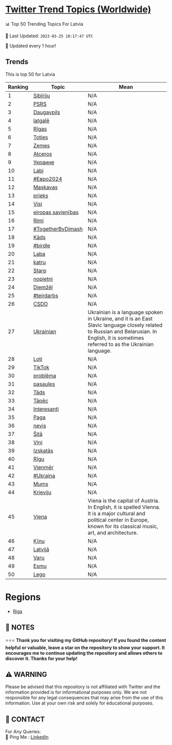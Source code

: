 [Twitter Trend Topics (Worldwide)](https://github.com/ErcinDedeoglu/Twitter-Trend-Topics)
==========


📊 Top 50 Trending Topics For Latvia

📆 Last Updated: `2023-03-25 10:17:47 UTC`

🔧 Updated every 1 hour!


## Trends

This is top 50 for Latvia

| Ranking | Topic | Mean |
| ------- | ------------ | ------------ |
| 1 | [Sibīriju](http://twitter.com/search?q=Sib%c4%abriju) | N/A |
| 2 | [PSRS](http://twitter.com/search?q=PSRS) | N/A |
| 3 | [Daugavpils](http://twitter.com/search?q=Daugavpils) | N/A |
| 4 | [latgalē](http://twitter.com/search?q=latgal%c4%93) | N/A |
| 5 | [Rīgas](http://twitter.com/search?q=R%c4%abgas) | N/A |
| 6 | [Toties](http://twitter.com/search?q=Toties) | N/A |
| 7 | [Zemes](http://twitter.com/search?q=Zemes) | N/A |
| 8 | [Atceros](http://twitter.com/search?q=Atceros) | N/A |
| 9 | [Украине](http://twitter.com/search?q=%d0%a3%d0%ba%d1%80%d0%b0%d0%b8%d0%bd%d0%b5) | N/A |
| 10 | [Labi](http://twitter.com/search?q=Labi) | N/A |
| 11 | [#Евро2024](http://twitter.com/search?q=%23%d0%95%d0%b2%d1%80%d0%be2024) | N/A |
| 12 | [Maskavas](http://twitter.com/search?q=Maskavas) | N/A |
| 13 | [prieks](http://twitter.com/search?q=prieks) | N/A |
| 14 | [Visi](http://twitter.com/search?q=Visi) | N/A |
| 15 | [eiropas savienības](http://twitter.com/search?q=eiropas+savien%c4%abbas) | N/A |
| 16 | [Rimi](http://twitter.com/search?q=Rimi) | N/A |
| 17 | [#TogetherByDimash](http://twitter.com/search?q=%23TogetherByDimash) | N/A |
| 18 | [Kāds](http://twitter.com/search?q=K%c4%81ds) | N/A |
| 19 | [#birdle](http://twitter.com/search?q=%23birdle) | N/A |
| 20 | [Laba](http://twitter.com/search?q=Laba) | N/A |
| 21 | [katru](http://twitter.com/search?q=katru) | N/A |
| 22 | [Starp](http://twitter.com/search?q=Starp) | N/A |
| 23 | [nopietni](http://twitter.com/search?q=nopietni) | N/A |
| 24 | [Diemžēl](http://twitter.com/search?q=Diem%c5%be%c4%93l) | N/A |
| 25 | [#teirdarbs](http://twitter.com/search?q=%23teirdarbs) | N/A |
| 26 | [CSDD](http://twitter.com/search?q=CSDD) | N/A |
| 27 | [Ukrainian](http://twitter.com/search?q=Ukrainian) | Ukrainian is a language spoken in Ukraine, and it is an East Slavic language closely related to Russian and Belarusian. In English, it is sometimes referred to as the Ukrainian language. |
| 28 | [Ļoti](http://twitter.com/search?q=%c4%bboti) | N/A |
| 29 | [TikTok](http://twitter.com/search?q=TikTok) | N/A |
| 30 | [problēma](http://twitter.com/search?q=probl%c4%93ma) | N/A |
| 31 | [pasaules](http://twitter.com/search?q=pasaules) | N/A |
| 32 | [Tāds](http://twitter.com/search?q=T%c4%81ds) | N/A |
| 33 | [Tāpēc](http://twitter.com/search?q=T%c4%81p%c4%93c) | N/A |
| 34 | [Interesanti](http://twitter.com/search?q=Interesanti) | N/A |
| 35 | [Paga](http://twitter.com/search?q=Paga) | N/A |
| 36 | [nevis](http://twitter.com/search?q=nevis) | N/A |
| 37 | [Šitā](http://twitter.com/search?q=%c5%a0it%c4%81) | N/A |
| 38 | [Viņi](http://twitter.com/search?q=Vi%c5%86i) | N/A |
| 39 | [Izskatās](http://twitter.com/search?q=Izskat%c4%81s) | N/A |
| 40 | [Rīgu](http://twitter.com/search?q=R%c4%abgu) | N/A |
| 41 | [Vienmēr](http://twitter.com/search?q=Vienm%c4%93r) | N/A |
| 42 | [#Ukraina](http://twitter.com/search?q=%23Ukraina) | N/A |
| 43 | [Mums](http://twitter.com/search?q=Mums) | N/A |
| 44 | [Krieviju](http://twitter.com/search?q=Krieviju) | N/A |
| 45 | [Viena](http://twitter.com/search?q=Viena) | Viena is the capital of Austria. In English, it is spelled Vienna. It is a major cultural and political center in Europe, known for its classical music, art, and architecture. |
| 46 | [Ķīnu](http://twitter.com/search?q=%c4%b6%c4%abnu) | N/A |
| 47 | [Latvijā](http://twitter.com/search?q=Latvij%c4%81) | N/A |
| 48 | [Varu](http://twitter.com/search?q=Varu) | N/A |
| 49 | [Esmu](http://twitter.com/search?q=Esmu) | N/A |
| 50 | [Lego](http://twitter.com/search?q=Lego) | N/A |



# Regions

* [Riga](</Latvia/Riga.md>)



## 📝 NOTES

⭐⭐⭐ **Thank you for visiting my GitHub repository! If you found the content helpful or valuable, leave a star on the repository to show your support. It encourages me to continue updating the repository and allows others to discover it. Thanks for your help!**


## ⚠️ WARNING

Please be advised that this repository is not affiliated with Twitter and the information provided is for informational purposes only. We are not responsible for any legal consequences that may arise from the use of this information. Use at your own risk and solely for educational purposes.


## 📨 CONTACT

 For Any Queries:  
            🏓 Ping Me : [LinkedIn](https://www.linkedin.com/in/ercindedeoglu/)
